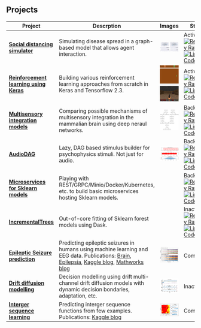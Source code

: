 ## Projects

|Project | Descrption | Images | Status |
|--|--|--|--|
|**[Social distancing simulator](https://github.com/garethjns/social-distancing-sim)**|Simulating disease spread in a graph-based model that allows agent interaction.|![example](https://github.com/garethjns/garethjns/blob/master/images/masking_agent_example_joined.gif)|Active [![Reliability Rating](https://sonarcloud.io/api/project_badges/measure?project=garethjns_social-distancing-sim&metric=reliability_rating)](https://sonarcloud.io/dashboard?id=garethjns_social-distancing-sim) [![Lines of Code](https://sonarcloud.io/api/project_badges/measure?project=garethjns_social-distancing-sim&metric=ncloc)](https://sonarcloud.io/dashboard?id=garethjns_social-distancing-sim)| 
|**[Reinforcement learning using Keras](https://github.com/garethjns/reinforcement-learning-keras)**|Building various reinforcement learning approaches from scratch in Keras and Tensorflow 2.3.|![example](https://github.com/garethjns/garethjns/blob/master/images/DQNAgentPong.gif)![example](https://github.com/garethjns/garethjns/blob/master/images/DQNAgentDoom.gif)|Active [![Reliability Rating](https://sonarcloud.io/api/project_badges/measure?project=garethjns_reinforcement-learning-keras&metric=reliability_rating)](https://sonarcloud.io/dashboard?id=garethjns_reinforcement-learning-keras) [![Lines of Code](https://sonarcloud.io/api/project_badges/measure?project=garethjns_reinforcement-learning-keras&metric=ncloc)](https://sonarcloud.io/dashboard?id=garethjns_reinforcement-learning-keras)|
|**[Multisensory integration models](https://github.com/garethjns/MSIModels)**|Comparing possible mechanisms of multisensory integration in the mammalian brain using deep neraul networks.|![example](https://github.com/garethjns/garethjns/blob/master/images/mod_late.png)|Backburner [![Reliability Rating](https://sonarcloud.io/api/project_badges/measure?project=garethjns_MSIModels&metric=reliability_rating)](https://sonarcloud.io/dashboard?id=garethjns_MSIModels) [![Lines of Code](https://sonarcloud.io/api/project_badges/measure?project=garethjns_MSIModels&metric=ncloc)](https://sonarcloud.io/dashboard?id=garethjns_MSIModels)|
|**[AudioDAG](https://github.com/garethjns/AudioDAG)**|Lazy, DAG based stimulus builder for psychophysics stimuli. Not just for audio.|![example](https://github.com/garethjns/garethjns/blob/master/images/example_simple.png)|Backburner [![Reliability Rating](https://sonarcloud.io/api/project_badges/measure?project=garethjns_AudioDAG&metric=reliability_rating)](https://sonarcloud.io/dashboard?id=garethjns_AudioDAG) [![Lines of Code](https://sonarcloud.io/api/project_badges/measure?project=garethjns_AudioDAG&metric=ncloc)](https://sonarcloud.io/dashboard?id=garethjns_AudioDAG)|
|**[Microservices for Sklearn models](https://github.com/garethjns/sklearn-model-server)**|Playing with REST/GRPC/Minio/Docker/Kubernetes, etc. to build basic microservices hosting Sklearn models.||Backburner [![Reliability Rating](https://sonarcloud.io/api/project_badges/measure?project=garethjns_sklearn-model-server&metric=reliability_rating)](https://sonarcloud.io/dashboard?id=garethjns_sklearn-model-server) [![Lines of Code](https://sonarcloud.io/api/project_badges/measure?project=garethjns_sklearn-model-server&metric=ncloc)](https://sonarcloud.io/dashboard?id=garethjns_sklearn-model-server)|
|**[IncrementalTrees](https://github.com/garethjns/IncrementalTrees)**|Out-of-core fitting of Sklearn forest models using Dask.||Inactive [![Reliability Rating](https://sonarcloud.io/api/project_badges/measure?project=garethjns_IncrementalTrees&metric=reliability_rating)](https://sonarcloud.io/dashboard?id=garethjns_IncrementalTrees) [![Lines of Code](https://sonarcloud.io/api/project_badges/measure?project=garethjns_IncrementalTrees&metric=ncloc)](https://sonarcloud.io/dashboard?id=garethjns_IncrementalTrees)|
|**[Epileptic Seizure prediction](https://github.com/garethjns/Kaggle-EEG)**|Predicting epileptic seizures in humans using machine learning and EEG data. Publications: [Brain](https://www.sciencedirect.com/science/article/pii/S0959438816300678), [Epilepsia](https://onlinelibrary.wiley.com/doi/abs/10.1111/epi.16418), [Kaggle blog](https://medium.com/kaggle-blog/seizure-prediction-competition-3rd-place-winners-interview-gareth-jones-5982b9e3956c), [Mathworks blog](https://www.mathworks.com/company/newsletters/articles/using-machine-learning-to-predict-epileptic-seizures-from-eeg-data.html)|![example](https://github.com/garethjns/garethjns/blob/master/images/RawData.png)|Completed|
|**[Drift diffusion modelling](https://github.com/garethjns/DriftDiffusion)**|Decision modelling using drift multi-channel drift diffusion models with dynamic decision bondaries, adaptation, etc. |![example](https://github.com/garethjns/garethjns/blob/master/images/DDEx2.png)|Inactive|
|**[Interger sequence learning](https://github.com/garethjns/Kaggle-IntegerSequenceLearning)**|Predicting interger sequence functions from few examples. Publications: [Kaggle blog](https://medium.com/kaggle-blog/integer-sequence-learning-competition-solution-write-up-team-1-618-47d2149473df)|![example](https://github.com/garethjns/garethjns/blob/master/images/ISLfigure2.png)|Completed|
